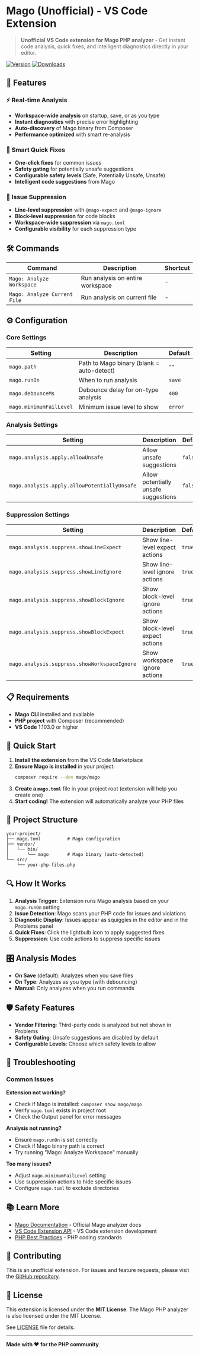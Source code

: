 # Mago (Unofficial) - VS Code Extension

> **Unofficial VS Code extension for Mago PHP analyzer** - Get instant code analysis, quick fixes, and intelligent diagnostics directly in your editor.

[![Version](https://img.shields.io/badge/version-0.1.0-blue.svg)](https://marketplace.visualstudio.com/items?itemName=kgz.mago-unofficial)
[![Downloads](https://img.shields.io/badge/downloads-0+-green.svg)](https://marketplace.visualstudio.com/items?itemName=kgz.mago-unofficial)

## 🚀 Features

### ⚡ **Real-time Analysis**
- **Workspace-wide analysis** on startup, save, or as you type
- **Instant diagnostics** with precise error highlighting
- **Auto-discovery** of Mago binary from Composer
- **Performance optimized** with smart re-analysis

### 🔧 **Smart Quick Fixes**
- **One-click fixes** for common issues
- **Safety gating** for potentially unsafe suggestions
- **Configurable safety levels** (Safe, Potentially Unsafe, Unsafe)
- **Intelligent code suggestions** from Mago

### 🎯 **Issue Suppression**
- **Line-level suppression** with `@mago-expect` and `@mago-ignore`
- **Block-level suppression** for code blocks
- **Workspace-wide suppression** via `mago.toml`
- **Configurable visibility** for each suppression type

## 🛠️ Commands

| Command | Description | Shortcut |
|---------|-------------|----------|
| `Mago: Analyze Workspace` | Run analysis on entire workspace | - |
| `Mago: Analyze Current File` | Run analysis on current file | - |

## ⚙️ Configuration

### Core Settings

| Setting | Description | Default |
|---------|-------------|---------|
| `mago.path` | Path to Mago binary (blank = auto-detect) | `""` |
| `mago.runOn` | When to run analysis | `save` |
| `mago.debounceMs` | Debounce delay for on-type analysis | `400` |
| `mago.minimumFailLevel` | Minimum issue level to show | `error` |

### Analysis Settings

| Setting | Description | Default |
|---------|-------------|---------|
| `mago.analysis.apply.allowUnsafe` | Allow unsafe suggestions | `false` |
| `mago.analysis.apply.allowPotentiallyUnsafe` | Allow potentially unsafe suggestions | `false` |

### Suppression Settings

| Setting | Description | Default |
|---------|-------------|---------|
| `mago.analysis.suppress.showLineExpect` | Show line-level expect actions | `true` |
| `mago.analysis.suppress.showLineIgnore` | Show line-level ignore actions | `true` |
| `mago.analysis.suppress.showBlockIgnore` | Show block-level ignore actions | `true` |
| `mago.analysis.suppress.showBlockExpect` | Show block-level expect actions | `true` |
| `mago.analysis.suppress.showWorkspaceIgnore` | Show workspace ignore actions | `true` |

## 📋 Requirements

- **Mago CLI** installed and available
- **PHP project** with Composer (recommended)
- **VS Code** 1.103.0 or higher

## 🚀 Quick Start

1. **Install the extension** from the VS Code Marketplace
2. **Ensure Mago is installed** in your project:
   ```bash
   composer require --dev mago/mago
   ```
3. **Create a `mago.toml`** file in your project root (extension will help you create one)
4. **Start coding!** The extension will automatically analyze your PHP files

## 📁 Project Structure

```
your-project/
├── mago.toml          # Mago configuration
├── vendor/
│   └── bin/
│       └── mago       # Mago binary (auto-detected)
└── src/
    └── your-php-files.php
```

## 🔍 How It Works

1. **Analysis Trigger**: Extension runs Mago analysis based on your `mago.runOn` setting
2. **Issue Detection**: Mago scans your PHP code for issues and violations
3. **Diagnostic Display**: Issues appear as squiggles in the editor and in the Problems panel
4. **Quick Fixes**: Click the lightbulb icon to apply suggested fixes
5. **Suppression**: Use code actions to suppress specific issues

## 🎛️ Analysis Modes

- **On Save** (default): Analyzes when you save files
- **On Type**: Analyzes as you type (with debouncing)
- **Manual**: Only analyzes when you run commands

## 🛡️ Safety Features

- **Vendor Filtering**: Third-party code is analyzed but not shown in Problems
- **Safety Gating**: Unsafe suggestions are disabled by default
- **Configurable Levels**: Choose which safety levels to allow

## 🐛 Troubleshooting

### Common Issues

**Extension not working?**
- Check if Mago is installed: `composer show mago/mago`
- Verify `mago.toml` exists in project root
- Check the Output panel for error messages

**Analysis not running?**
- Ensure `mago.runOn` is set correctly
- Check if Mago binary path is correct
- Try running "Mago: Analyze Workspace" manually

**Too many issues?**
- Adjust `mago.minimumFailLevel` setting
- Use suppression actions to hide specific issues
- Configure `mago.toml` to exclude directories

## 📚 Learn More

- [Mago Documentation](https://github.com/mago/mago) - Official Mago analyzer docs
- [VS Code Extension API](https://code.visualstudio.com/api) - VS Code extension development
- [PHP Best Practices](https://www.php.net/manual/en/) - PHP coding standards

## 🤝 Contributing

This is an unofficial extension. For issues and feature requests, please visit the [GitHub repository](https://github.com/kgz/mago_vscode).

## 📄 License

This extension is licensed under the **MIT License**. The Mago PHP analyzer is also licensed under the MIT License.

See [LICENSE](LICENSE) file for details.

---

**Made with ❤️ for the PHP community**

